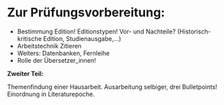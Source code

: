 # Zur Prüfungsvorbereitung:

- Bestimmung Edition! Editionstypen! Vor- und Nachteile? (Historisch-kritische Edition, Studienausgabe,...)
- Arbeitstechnik Zitieren
- Weiters: Datenbanken, Fernleihe
- Rolle der Übersetzer_innen!


**Zweiter Teil:**

Themenfindung einer Hausarbeit. Ausarbeitung selbiger, drei Bulletpoints!
Einordnung in Literaturepoche. 


